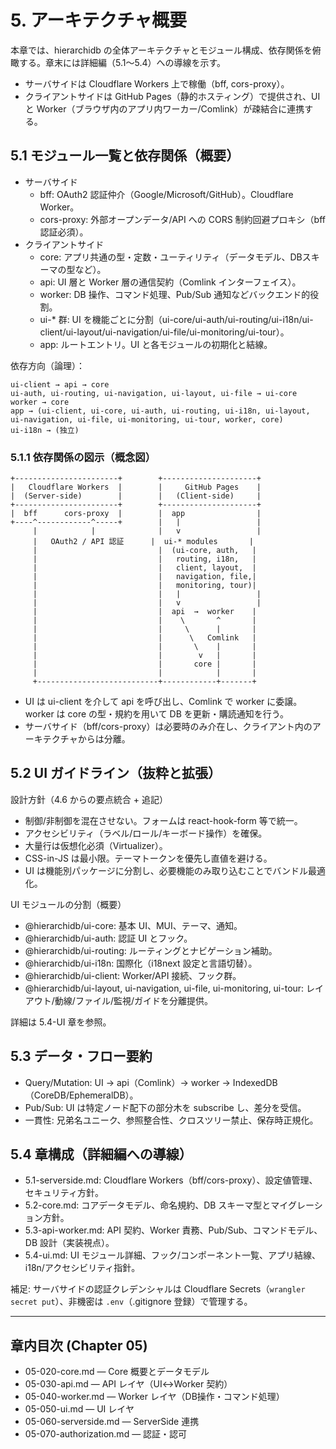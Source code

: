 # 5. アーキテクチャ概要

本章では、hierarchidb の全体アーキテクチャとモジュール構成、依存関係を俯瞰する。章末には詳細編（5.1〜5.4）への導線を示す。

- サーバサイドは Cloudflare Workers 上で稼働（bff, cors-proxy）。
- クライアントサイドは GitHub Pages（静的ホスティング）で提供され、UI と Worker（ブラウザ内のアプリ内ワーカー/Comlink）が疎結合に連携する。

## 5.1 モジュール一覧と依存関係（概要）

- サーバサイド
  - bff: OAuth2 認証仲介（Google/Microsoft/GitHub）。Cloudflare Worker。
  - cors-proxy: 外部オープンデータ/API への CORS 制約回避プロキシ（bff 認証必須）。
- クライアントサイド
  - core: アプリ共通の型・定数・ユーティリティ（データモデル、DBスキーマの型など）。
  - api: UI 層と Worker 層の通信契約（Comlink インターフェイス）。
  - worker: DB 操作、コマンド処理、Pub/Sub 通知などバックエンド的役割。
  - ui-* 群: UI を機能ごとに分割（ui-core/ui-auth/ui-routing/ui-i18n/ui-client/ui-layout/ui-navigation/ui-file/ui-monitoring/ui-tour）。
  - app: ルートエントリ。UI と各モジュールの初期化と結線。

依存方向（論理）：
```
ui-client → api → core
ui-auth, ui-routing, ui-navigation, ui-layout, ui-file → ui-core
worker → core
app → (ui-client, ui-core, ui-auth, ui-routing, ui-i18n, ui-layout, ui-navigation, ui-file, ui-monitoring, ui-tour, worker, core)
ui-i18n → (独立)
```

### 5.1.1 依存関係の図示（概念図）

```
+-----------------------+        +---------------------+
|   Cloudflare Workers  |        |     GitHub Pages    |
|  (Server-side)        |        |   (Client-side)     |
+-----------------------+        +---------------------+
|  bff      cors-proxy  |        |  app                |
+----^------------^-----+        |   |                 |
     |            |              |   v                 |
     |   OAuth2 / API 認証      |  ui-* modules       |
     |                           |  (ui-core, auth,   |
     |                           |   routing, i18n,   |
     |                           |   client, layout,  |
     |                           |   navigation, file,|
     |                           |   monitoring, tour)|
     |                           |   |                 |
     |                           |   v                 |
     |                           |  api  →  worker    |
     |                           |    \       ^       |
     |                           |     \      |       |
     |                           |      \   Comlink   |
     |                           |       \    |       |
     |                           |        v   |       |
     |                           |       core |       |
     |                           |            |       |
     +---------------------------+------------+-------+
```

- UI は ui-client を介して api を呼び出し、Comlink で worker に委譲。worker は core の型・規約を用いて DB を更新・購読通知を行う。
- サーバサイド（bff/cors-proxy）は必要時のみ介在し、クライアント内のアーキテクチャからは分離。

## 5.2 UI ガイドライン（抜粋と拡張）

設計方針（4.6 からの要点統合 + 追記）
- 制御/非制御を混在させない。フォームは react-hook-form 等で統一。
- アクセシビリティ（ラベル/ロール/キーボード操作）を確保。
- 大量行は仮想化必須（Virtualizer）。
- CSS-in-JS は最小限。テーマトークンを優先し直値を避ける。
- UI は機能別パッケージに分割し、必要機能のみ取り込むことでバンドル最適化。

UI モジュールの分割（概要）
- @hierarchidb/ui-core: 基本 UI、MUI、テーマ、通知。
- @hierarchidb/ui-auth: 認証 UI とフック。
- @hierarchidb/ui-routing: ルーティングとナビゲーション補助。
- @hierarchidb/ui-i18n: 国際化（i18next 設定と言語切替）。
- @hierarchidb/ui-client: Worker/API 接続、フック群。
- @hierarchidb/ui-layout, ui-navigation, ui-file, ui-monitoring, ui-tour: レイアウト/動線/ファイル/監視/ガイドを分離提供。

詳細は 5.4-UI 章を参照。

## 5.3 データ・フロー要約

- Query/Mutation: UI → api（Comlink）→ worker → IndexedDB（CoreDB/EphemeralDB）。
- Pub/Sub: UI は特定ノード配下の部分木を subscribe し、差分を受信。
- 一貫性: 兄弟名ユニーク、参照整合性、クロスツリー禁止、保存時正規化。

## 5.4 章構成（詳細編への導線）

- 5.1-serverside.md: Cloudflare Workers（bff/cors-proxy）、設定値管理、セキュリティ方針。
- 5.2-core.md: コアデータモデル、命名規約、DB スキーマ型とマイグレーション方針。
- 5.3-api-worker.md: API 契約、Worker 責務、Pub/Sub、コマンドモデル、DB 設計（実装視点）。
- 5.4-ui.md: UI モジュール詳細、フック/コンポーネント一覧、アプリ結線、i18n/アクセシビリティ指針。

補足: サーバサイドの認証クレデンシャルは Cloudflare Secrets（`wrangler secret put`）、非機密は `.env`（.gitignore 登録）で管理する。

---

## 章内目次 (Chapter 05)

- 05-020-core.md — Core 概要とデータモデル
- 05-030-api.md — API レイヤ（UI↔Worker 契約）
- 05-040-worker.md — Worker レイヤ（DB操作・コマンド処理）
- 05-050-ui.md — UI レイヤ
- 05-060-serverside.md — ServerSide 連携
- 05-070-authorization.md — 認証・認可
